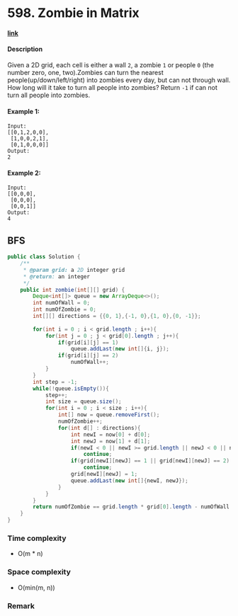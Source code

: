 # 598. Zombie in Matrix

#### [link](https://www.lintcode.com/problem/zombie-in-matrix/description)

#### Description
Given a 2D grid, each cell is either a wall `2`, a zombie `1` or people `0` (the number zero, one, two).Zombies can turn the nearest people(up/down/left/right) into zombies every day, but can not through wall. How long will it take to turn all people into zombies? Return `-1` if can not turn all people into zombies.

#### Example 1:
```
Input:
[[0,1,2,0,0],
 [1,0,0,2,1],
 [0,1,0,0,0]]
Output:
2
```
#### Example 2:
```
Input:
[[0,0,0],
 [0,0,0],
 [0,0,1]]
Output:
4
```

## BFS
```java
public class Solution {
    /**
     * @param grid: a 2D integer grid
     * @return: an integer
     */
    public int zombie(int[][] grid) {
        Deque<int[]> queue = new ArrayDeque<>();
        int numOfWall = 0;
        int numOfZombie = 0;
        int[][] directions = {{0, 1},{-1, 0},{1, 0},{0, -1}};
        
        for(int i = 0 ; i < grid.length ; i++){
            for(int j = 0 ; j < grid[0].length ; j++){
                if(grid[i][j] == 1)
                    queue.addLast(new int[]{i, j});
                if(grid[i][j] == 2)
                    numOfWall++;
            }
        }
        int step = -1;
        while(!queue.isEmpty()){
            step++;
            int size = queue.size();
            for(int i = 0 ; i < size ; i++){
                int[] now = queue.removeFirst();
                numOfZombie++;
                for(int d[] : directions){
                    int newI = now[0] + d[0];
                    int newJ = now[1] + d[1];
                    if(newI < 0 || newI >= grid.length || newJ < 0 || newJ >= grid[0].length)
                        continue;
                    if(grid[newI][newJ] == 1 || grid[newI][newJ] == 2)
                        continue;
                    grid[newI][newJ] = 1;
                    queue.addLast(new int[]{newI, newJ});
                }
            }
        }
        return numOfZombie == grid.length * grid[0].length - numOfWall ? step : -1;
    }
}
```
### Time complexity
* O(m * n)
### Space complexity
* O(min(m, n))
### Remark
